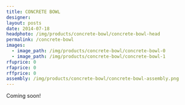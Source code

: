 ```yaml
---
title: CONCRETE BOWL
designer: 
layout: posts
date: 2014-07-18
headphoto: /img/products/concrete-bowl/concrete-bowl-head
permalink: /concrete-bowl
images:  
  - image_path: /img/products/concrete-bowl/concrete-bowl-0
  - image_path: /img/products/concrete-bowl/concrete-bowl-1
rfuprice: 0
rfaprice: 0
rffprice: 0
assembly: /img/products/concrete-bowl/concrete-bowl-assembly.png 
---
```


Coming soon!